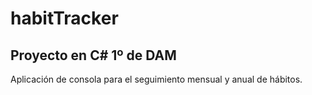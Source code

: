 # habitTracker

## Proyecto en C# 1º de DAM

Aplicación de consola para el seguimiento mensual y anual de hábitos.